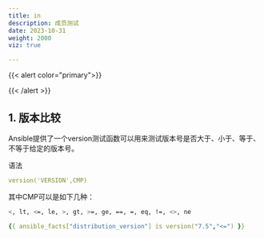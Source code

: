 ```yaml
---
title: in
description: 成员测试
date: 2023-10-31
weight: 2000
viz: true

---
```

<style>
th, td {
  border: 1px solid rgb(190, 190, 190);
}
</style>


{{< alert  color="primary">}}

{{< /alert >}}


## 1. 版本比较

Ansible提供了一个version测试函数可以用来测试版本号是否大于、小于、等于、不等于给定的版本号。



语法
```yaml
version('VERSION',CMP)
```

其中CMP可以是如下几种：
```bash
<, lt, <=, le, >, gt, >=, ge, ==, =, eq, !=, <>, ne
```


```yaml
{{ ansible_facts["distribution_version"] is version("7.5","<=") }}

```






